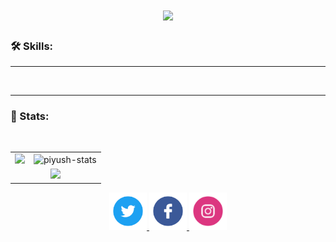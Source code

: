 <!-- <img src="piyush-final.gif" width=100%> -->

<!-- <img src="my_banner.png" alt="count"/> -->

<!-- <p align="left"> <img src="https://komarev.com/ghpvc/?username=baoanh177&label=Profile%20views&color=blueviolet&style=flat" alt="count" />
<img src="https://wakatime.com/badge/user/a78a30d8-e481-4ee3-884f-8a6d3abba700.svg" /> 
</p>-->

<h1 align="center">
  <a href="https://git.io/typing-svg">
    <img src="https://readme-typing-svg.herokuapp.com/?lines=Hello,+There!+👋;I'm+Bao+Anh...;Fullstack+Developer...&center=true&size=30">
  </a>
</h1>

<!-- <h3 align="center">A Software Engineer from India, currently working as a Software Developer @Mable.ai with proficiency in Golang, Typescript and Cloud technologies.</h3> -->

<!-- ### Support my work
[Buy Me a Coffee](https://www.buymeacoffee.com/zephyrus21)
[![ko-fi](https://ko-fi.com/img/githubbutton_sm.svg)](https://ko-fi.com/Y8Y63ONS5) -->

### 🛠️ Skills:
<table width=100%>
  <tr width=100%>
    <td align=center width="100">
      <img src="https://skillicons.dev/icons?i=html" alt="" />
    </td>
    <td align=center width="100">
      <img src="https://skillicons.dev/icons?i=css" alt="" />
    </td>
    <td align=center width="100">
      <img src="https://skillicons.dev/icons?i=tailwind" alt="" />
    </td>
    <td align=center width="100">
      <img src="https://skillicons.dev/icons?i=sass" alt="" />
    </td>
    <td align=center width="100">
      <img src="https://skillicons.dev/icons?i=bootstrap" alt="" />
    </td>
    <td align=center width="100">
      <img src="https://skillicons.dev/icons?i=javascript" alt="" />
    </td>
    <td align=center width="100">
      <img src="https://skillicons.dev/icons?i=ts" alt="" />
    </td>
    <td align=center width="100">
      <img src="https://skillicons.dev/icons?i=react" alt="" />
    </td>
    <td align=center width="100">
      <img src="https://skillicons.dev/icons?i=nextjs" alt="" />
    </td>
  </tr>
  <tr width=100%>
    <td align=center width="100">
      <img src="https://skillicons.dev/icons?i=redux" alt="" />
    </td>
    <td align=center width="100">
      <img src="https://skillicons.dev/icons?i=nodejs" alt="" />
    </td>
    <td align=center width="100">
      <img src="https://skillicons.dev/icons?i=express" alt="" />
    </td>
    <td align=center width="100">
      <img src="https://skillicons.dev/icons?i=sequelize" alt="" />
    </td>
    <td align=center width="100">
      <img src="https://skillicons.dev/icons?i=postgres" alt="" />
    </td>
    <td align=center width="100">
      <img src="https://skillicons.dev/icons?i=redis" alt="" />
    </td>
    <td align=center width="100">
      <img src="https://skillicons.dev/icons?i=postman" alt="" />
    </td>
    <td align=center width="100">
      <img src="https://skillicons.dev/icons?i=github" alt="" />
    </td>
    <td align=center width="100">
      <img src="https://skillicons.dev/icons?i=vscode" alt="" />
    </td>
  </tr>
</table>

<!-- ### 📝 Programming Languages:

[![](https://skillicons.dev/icons?i=javascript,ts,python)](#)
<br/>
<br/> -->

<!-- ### 🖼️ Frameworks and Tools:

[![](https://skillicons.dev/icons?i=sass,bootstrap,tailwind,redux,react,next,nodejs,express,sequelize,postman,git,github)](#)
<br/>
<br/> -->

<!-- ### 🛠️  DevOps Tools:

  [![](https://skillicons.dev/icons?i=git,docker,ubuntu,linux)](#)
<br/>
<br/> -->

<!-- ### 📚 Databases:

[![](https://skillicons.dev/icons?i=postgres,redis)](#)
<br/>
<br/> -->

<!-- ### 💻 IDE:

<img height="42px" align="left" src="https://icon.icepanel.io/Technology/svg/Visual-Studio-Code-%28VS-Code%29.svg" />
<br/>
<br/>
<br />
<br/> -->

  <!-- <p align="center">
    <img src="https://github-readme-stats.vercel.app/api/top-langs/?username=baoanh177&show_icons=true&theme=midnight-purple&title_color=2f80ed&text_color=fff&icon_color=2f80ed&layout=compact&border_color=2f80ed"/>
  </p> -->
  ### 📝 Stats: 
  <img src="https://wakatime.com/badge/user/ed88f1d0-5c2c-48d4-9e3c-6fc619f952b1.svg?title=code" alt=""/>
<table border=0 rules=none frame=void>
  <tr>
    <td align=center>
        <img src="https://github-readme-streak-stats.herokuapp.com/?user=baoanh177&theme=midnight-purple&border_color=2f80ed&title_color=2f80ed](https://github-readme-streak-stats.herokuapp.com/?user=baoanh177&theme=tokyonight&hide_border=true&exclude_days=Sun&date_format=M%20j%5B%2C%20Y%5D"/>
    </td>
    <td align=center>
        <img src="https://github-readme-stats.vercel.app/api?username=baoanh177&show_icons=true&theme=radical&title_color=2f80ed&text_color=fff&icon_color=2f80ed&border_color=2f80ed&custom_title=" alt="piyush-stats" />
    </td>
  </tr>
  <tr>
    <td align=center colspan="2">
        <!--   25/05/2024 -->
        <img src="https://github-readme-stats.vercel.app/api/wakatime?username=baoanh177&layout=compact&theme=midnight-purple&border_color=2f80ed&title_color=2f80ed&range=all_time&custom_title=25/05/2024%20-%20Present"/>
    </td>
  </tr>
</table>

<div>

</div>

<p align="center">
  <a href="https://twitter.com/iztoxyoxy">
    <img src="https://github.com/aritraroy/social-icons/blob/master/twitter-icon.png?raw=true" width="60">
  </a>
  <a href="https://www.facebook.com/profile.php?id=100088917412737">
    <img src="https://github.com/aritraroy/social-icons/blob/master/facebook-icon.png?raw=true" width="60">
  </a>
  <a href="https://www.instagram.com/baoah_2704/">
    <img src="https://github.com/aritraroy/social-icons/blob/master/instagram-icon.png?raw=true" width="60">
  </a>
</p>

<!-- <br/>
<p align="center">
  <img src="gh-1.gif" width=20%>
  <img src="gh-4.png" width=20%>
  <img src="gh-2.gif" width=20%>
</p>

<img src="footer.svg"> -->
